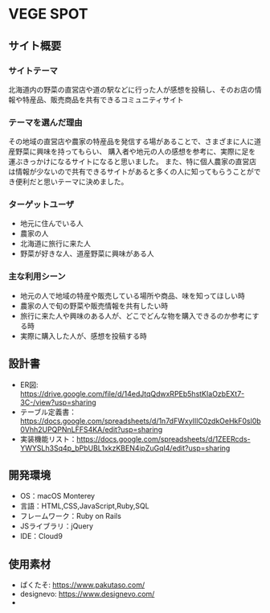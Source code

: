 # VEGE SPOT

## サイト概要
### サイトテーマ
北海道内の野菜の直営店や道の駅などに行った人が感想を投稿し、そのお店の情報や特産品、販売商品を共有できるコミュニティサイト

### テーマを選んだ理由
その地域の直営店や農家の特産品を発信する場があることで、さまざまに人に道産野菜に興味を持ってもらい、
購入者や地元の人の感想を参考に、実際に足を運ぶきっかけになるサイトになると思いました。
また、特に個人農家の直営店は情報が少ないので共有できるサイトがあると多くの人に知ってもらうことができ便利だと思いテーマに決めました。


### ターゲットユーザ
- 地元に住んでいる人 
- 農家の人
- 北海道に旅行に来た人
- 野菜が好きな人、道産野菜に興味がある人

### 主な利用シーン
- 地元の人で地域の特産や販売している場所や商品、味を知ってほしい時
- 農家の人で旬の野菜や販売情報を共有したい時
- 旅行に来た人や興味のある人が、どこでどんな物を購入できるのか参考にする時
- 実際に購入した人が、感想を投稿する時


## 設計書
- ER図: https://drive.google.com/file/d/14edJtqQdwxRPEb5hstKIaOzbEXt7-3C-/view?usp=sharing
- テーブル定義書：https://docs.google.com/spreadsheets/d/1n7dFWxyIIlC0zdkOeHkF0sl0b0Vhh2UPQPNnLFFS4KA/edit?usp=sharing
- 実装機能リスト：https://docs.google.com/spreadsheets/d/1ZEERcds-YWYSLh3Sq4p_bPbUBL1xkzKBEN4ipZuGqI4/edit?usp=sharing

## 開発環境
- OS：macOS Monterey
- 言語：HTML,CSS,JavaScript,Ruby,SQL
- フレームワーク：Ruby on Rails
- JSライブラリ：jQuery
- IDE：Cloud9

## 使用素材
- ぱくたそ: https://www.pakutaso.com/
- designevo: https://www.designevo.com/
- 